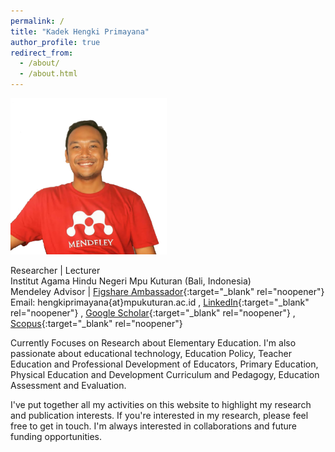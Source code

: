 ```yaml
---
permalink: /
title: "Kadek Hengki Primayana"
author_profile: true
redirect_from: 
  - /about/
  - /about.html
---
```


<img src="/images/hengkiweb.png" width="250">

Researcher | Lecturer <br>
Institut Agama Hindu Negeri Mpu Kuturan (Bali, Indonesia) <br>
Mendeley Advisor | [Figshare Ambassador](https://figshare.com/authors/Kadek_Hengki_Primayana/9263255){:target="_blank" rel="noopener"} <br>
Email: hengkiprimayana{at}mpukuturan.ac.id , [LinkedIn](https://www.linkedin.com/in/hengkiprimayana){:target="_blank" rel="noopener"} , [Google Scholar](https://scholar.google.co.id/citations?hl=en&user=c5w-oRIAAAAJ){:target="_blank" rel="noopener"} ,
[Scopus](https://www.scopus.com/authid/detail.uri?authorId=57219776192){:target="_blank" rel="noopener"} <br>

Currently Focuses on Research about Elementary Education. I'm also passionate about educational technology, Education Policy, Teacher Education and Professional Development of Educators, Primary Education, Physical Education and Development Curriculum and Pedagogy, Education Assessment and Evaluation. <br>

I've put together all my activities on this website to highlight my research and publication interests. If you're interested in my research, please feel free to get in touch. I'm always interested in collaborations and future funding opportunities.
